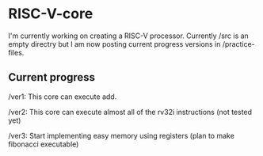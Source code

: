 # RISC-V-core

I'm currently working on creating a RISC-V processor.
Currently /src is an empty directry but I am now posting current progress versions in /practice-files.

## Current progress

/ver1: This core can execute add.

/ver2: This core can execute almost all of the rv32i instructions (not tested yet)

/ver3: Start implementing easy memory using registers (plan to make fibonacci executable)